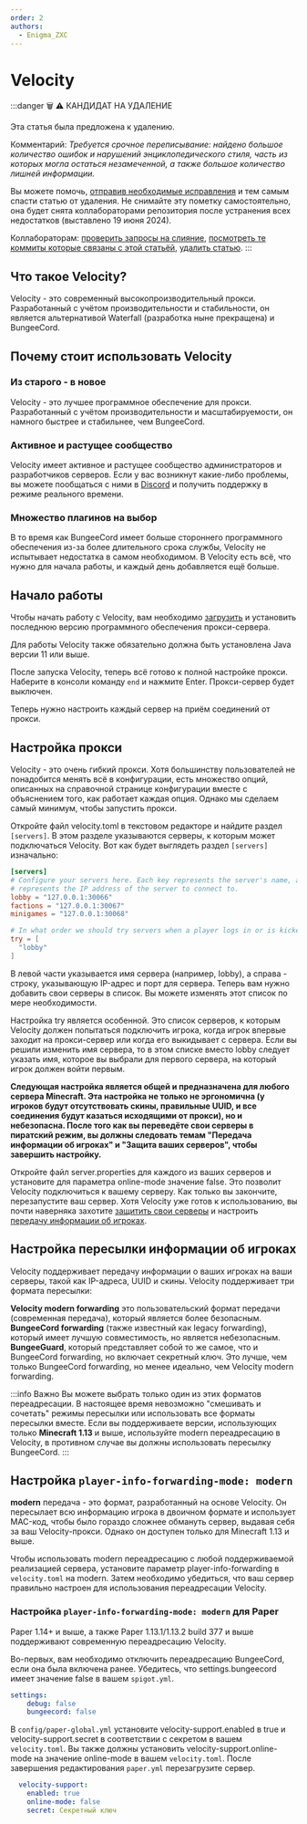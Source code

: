 ```yaml
---
order: 2
authors:
  - Enigma_ZXC
---
```


# Velocity

:::danger :wastebasket: :warning: КАНДИДАТ НА УДАЛЕНИЕ

Эта статья была предложена к удалению.

Комментарий: *Требуется срочное переписывание: найдено большое количество ошибок и нарушений энциклопедического стиля, часть из которых могла остаться незамеченной, а также большое количество лишней информации.*

Вы можете помочь, [отправив необходимые исправления](https://github.com/play2go/wiki/blob/main/src/minecraft/cores/velocity.md) и тем самым спасти статью от удаления. Не снимайте эту пометку самостоятельно, она будет снята коллабораторами репозитория после устранения всех недостатков (выставлено 19 июня 2024).

Коллабораторам: [проверить запросы на слияние](https://github.com/play2go/wiki/pulls), [посмотреть те коммиты которые связаны с этой статьёй](https://github.com/play2go/wiki/commits/main/src/minecraft/cores/velocity.md), [удалить статью](https://github.com/play2go/wiki/delete/main/src/minecraft/cores/velocity.md).
:::

## Что такое Velocity?

Velocity - это современный высокопроизводительный прокси. Разработанный с учётом производительности и стабильности, он является альтернативой Waterfall (разработка ныне прекращена) и BungeeCord.

## Почему стоит использовать Velocity

### Из старого - в новое

Velocity - это лучшее программное обеспечение для прокси. Разработанный с учётом производительности и масштабируемости, он намного быстрее и стабильнее, чем BungeeCord.

### Активное и растущее сообщество

Velocity имеет активное и растущее сообщество администраторов и разработчиков серверов. Если у вас возникнут какие-либо проблемы, вы можете пообщаться с ними в [Discord](https://discord.com/invite/papermc) и получить поддержку в режиме реального времени.

### Множество плагинов на выбор

В то время как BungeeCord имеет больше стороннего программного обеспечения из-за более длительного срока службы, Velocity не испытывает недостатка в самом необходимом. В Velocity есть всё, что нужно для начала работы, и каждый день добавляется ещё больше.

## Начало работы

Чтобы начать работу с Velocity, вам необходимо [загрузить](https://papermc.io/downloads/velocity) и установить последнюю версию программного обеспечения прокси-сервера.

Для работы Velocity также обязательно должна быть установлена Java версии 11 или выше.

После запуска Velocity, теперь всё готово к полной настройке прокси. Наберите в консоли команду `end` и нажмите Enter. Прокси-сервер будет выключен.

Теперь нужно настроить каждый сервер на приём соединений от прокси.

## Настройка прокси

Velocity - это очень гибкий прокси. Хотя большинству пользователей не понадобится менять всё в конфигурации, есть множество опций, описанных на справочной странице конфигурации вместе с объяснением того, как работает каждая опция. Однако мы сделаем самый минимум, чтобы запустить прокси.

Откройте файл velocity.toml в текстовом редакторе и найдите раздел `[servers]`. В этом разделе указываются серверы, к которым может подключаться Velocity. Вот как будет выглядеть раздел `[servers]` изначально:

```toml
[servers]
# Configure your servers here. Each key represents the server's name, and the value
# represents the IP address of the server to connect to.
lobby = "127.0.0.1:30066"
factions = "127.0.0.1:30067"
minigames = "127.0.0.1:30068"

# In what order we should try servers when a player logs in or is kicked from a server.
try = [
  "lobby"
]
```

В левой части указывается имя сервера (например, lobby), а справа - строку, указывающую IP-адрес и порт для сервера. Теперь вам нужно добавить свои серверы в список. Вы можете изменять этот список по мере необходимости.

Настройка try является особенной. Это список серверов, к которым Velocity должен попытаться подключить игрока, когда игрок впервые заходит на прокси-сервер или когда его выкидывает с сервера. Если вы решили изменить имя сервера, то в этом списке вместо lobby следует указать имя, которое вы выбрали для первого сервера, на который игрок должен войти первым.

**Следующая настройка является общей и предназначена для любого сервера Minecraft. Эта настройка не только не эргономична (у игроков будут отсутствовать скины, правильные UUID, и все соединения будут казаться исходящими от прокси), но и небезопасна. После того как вы переведёте свои серверы в пиратский режим, вы должны следовать темам "Передача информации об игроках" и "Защита ваших серверов", чтобы завершить настройку.**

Откройте файл server.properties для каждого из ваших серверов и установите для параметра online-mode значение false. Это позволит Velocity подключиться к вашему серверу. Как только вы закончите, перезапустите ваш сервер. Хотя Velocity уже готов к использованию, вы почти наверняка захотите [защитить свои серверы](https://docs.papermc.io/velocity/security) и настроить [передачу информации об игроках](https://docs.papermc.io/velocity/player-information-forwarding).

## Настройка пересылки информации об игроках

Velocity поддерживает передачу информации о ваших игроках на ваши серверы, такой как IP-адреса, UUID и скины. Velocity поддерживает три формата пересылки:

**Velocity modern forwarding** это пользовательский формат передачи (современная передача), который является более безопасным.
**BungeeCord forwarding** (также известный как legacy forwarding), который имеет лучшую совместимость, но является небезопасным.
**BungeeGuard**, который представляет собой то же самое, что и BungeeCord forwarding, но включает секретный ключ. Это лучше, чем только BungeeCord forwarding, но менее идеально, чем Velocity modern forwarding.

:::info Важно
Вы можете выбрать только один из этих форматов переадресации. В настоящее время невозможно "смешивать и сочетать" режимы пересылки или использовать все форматы пересылки вместе. Если вы поддерживаете версии, использующих только **Minecraft 1.13** и выше, используйте modern переадресацию в Velocity, в противном случае вы должны использовать пересылку BungeeCord.
:::

## Настройка `player-info-forwarding-mode: modern`

**modern** передача - это формат, разработанный на основе Velocity. Он пересылает всю информацию игрока в двоичном формате и использует MAC-код, чтобы было гораздо сложнее обмануть сервер, выдавая себя за ваш Velocity-прокси. Однако он доступен только для Minecraft 1.13 и выше.

Чтобы использовать modern переадресацию с любой поддерживаемой реализацией сервера, установите параметр player-info-forwarding в `velocity.toml` на modern. Затем необходимо убедиться, что ваш сервер правильно настроен для использования переадресации Velocity.

### Настройка `player-info-forwarding-mode: modern` для Paper

Paper 1.14+ и выше, а также Paper 1.13.1/1.13.2 build 377 и выше поддерживают современную переадресацию Velocity.

Во-первых, вам необходимо отключить переадресацию BungeeCord, если она была включена ранее. Убедитесь, что settings.bungeecord имеет значение false в вашем `spigot.yml`.

```yaml
settings:
    debug: false
    bungeecord: false
```

В `config/paper-global.yml` установите velocity-support.enabled в true и velocity-support.secret в соответствии с секретом в вашем `velocity.toml`. Вы также должны установить velocity-support.online-mode на значение online-mode в вашем `velocity.toml`. После завершения редактирования `paper.yml` перезагрузите сервер.

```yaml
  velocity-support:
    enabled: true
    online-mode: false
    secret: Секретный ключ
```
